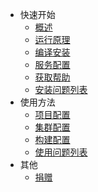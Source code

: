 * 快速开始
    * [概述](/)
    * [运行原理](architecture.md)
    * [编译安装](install.md)
    * [服务配置](setting.md)
    * [获取帮助](help.md)
    * [安装问题列表](troubleinstall.md)
* 使用方法
    * [项目配置](project.md)
    * [集群配置](server.md)
    * [构建配置](build.md)
    * [使用问题列表](troubleuse.md)
* 其他
    * [捐赠](donate.md)